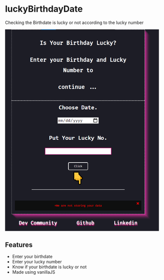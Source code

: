 # luckyBirthdayDate
Checking the Birthdate is lucky or not according to the lucky number



<img src="./lucky-birthday.png" alt="" srcset="">

## Features



- Enter your birthdate
- Enter your lucky number
- Know if your birthdate is lucky or not
- Made using vanillaJS
